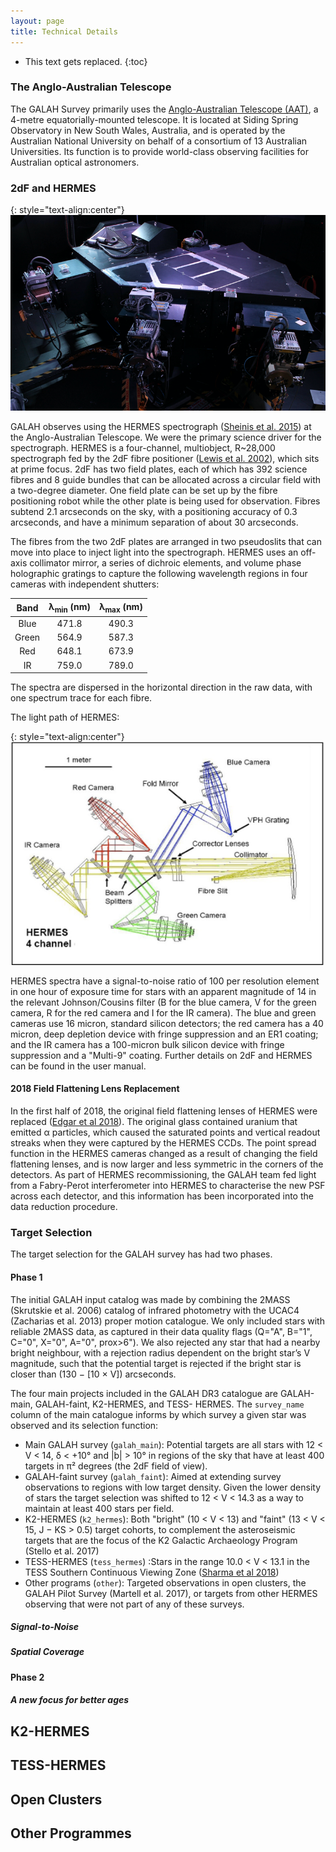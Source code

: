 ```yaml
---
layout: page
title: Technical Details
---
```


<!-- <h3> On this page</h3> -->
* This text gets replaced.
{:toc}
### The Anglo-Australian Telescope

The GALAH Survey primarily uses the [Anglo-Australian Telescope (AAT)](https://aat.anu.edu.au), a 4-metre equatorially-mounted telescope. It is located at Siding Spring Observatory in New South Wales, Australia, and is operated by the Australian National University on behalf of a consortium of 13 Australian Universities. Its function is to provide world-class observing facilities for Australian optical astronomers.

### 2dF and HERMES

{: style="text-align:center"}
![Light path of HERMES](/science/images/HERMES.png "Light path of HERMES")

GALAH observes using the HERMES spectrograph ([Sheinis et al. 2015](http://doi.org/10.1117/1.JATIS.1.3.035002)) at the Anglo-Australian Telescope. We were the primary science driver for the spectrograph. HERMES is a four-channel, multiobject, R~28,000 spectrograph fed by the 2dF fibre positioner ([Lewis et al. 2002](http://doi.org/10.1046/j.1365-8711.2002.05333.x)), which sits at prime focus. 2dF has two field plates, each of which has 392 science fibres and 8 guide bundles that can be allocated across a circular field with a two-degree diameter. One field plate can be set up by the fibre positioning robot while the other plate is being used for observation. Fibres subtend 2.1 arcseconds on the sky, with a positioning accuracy of 0.3 arcseconds, and have a minimum separation of about 30 arcseconds.

The fibres from the two 2dF plates are arranged in two pseudoslits that can move into place to inject light into the spectrograph. HERMES uses an off-axis collimator mirror, a series of dichroic elements, and volume phase holographic gratings to capture the following wavelength regions in four cameras with independent shutters:

| Band | λ<sub>min</sub> (nm) | λ<sub>max</sub> (nm) |
|:-------------:|:-------------:|:-------------:|
| Blue | 471.8 | 490.3 |
| Green | 564.9 | 587.3 |
| Red | 648.1 | 673.9 |
| IR | 759.0 | 789.0 |

The spectra are dispersed in the horizontal direction in the raw data, with one spectrum trace for each fibre.

The light path of HERMES:

{: style="text-align:center"}
![Light path of HERMES](/science/images/HERMES_light_path.png "Light path of HERMES")

HERMES spectra have a signal-to-noise ratio of 100 per resolution element in one hour of exposure time for stars with an apparent magnitude of 14 in the relevant Johnson/Cousins filter (B for the blue camera, V for the green camera, R for the red camera and I for the IR camera). The blue and green cameras use 16 micron, standard silicon detectors; the red camera has a 40 micron, deep depletion device with fringe suppression and an ER1 coating; and the IR camera has a 100-micron bulk silicon device with fringe suppression and a "Multi-9" coating. Further details on 2dF and HERMES can be found in the user manual.

#### 2018 Field Flattening Lens Replacement
In the first half of 2018, the original field flattening lenses of HERMES were replaced ([Edgar et al 2018](http://dx.doi.org/10.1117/12.2307305)). The original glass contained uranium that emitted α particles, which caused the saturated points and vertical readout streaks when they were captured by the HERMES CCDs. The point spread function in the HERMES cameras changed as a result of changing the field flattening lenses, and is now larger and less symmetric in the corners of the detectors. As part of HERMES recommissioning, the GALAH team fed light from a Fabry-Perot interferometer into HERMES to characterise the new PSF across each detector, and this information has been incorporated into the data reduction procedure.


### Target Selection

The target selection for the GALAH survey has had two phases.

#### Phase 1

The initial GALAH input catalog was made by combining the 2MASS (Skrutskie et al. 2006) catalog of infrared photometry with the UCAC4 (Zacharias et al. 2013) proper motion catalogue. We only included stars with reliable 2MASS data, as captured in their data quality flags (Q="A", B="1", C="0", X="0", A="0", prox>6"). We also rejected any star that had a nearby bright neighbour, with a rejection radius dependent on the bright star’s V magnitude, such that the potential target is rejected if the bright star is closer than (130 − [10 × V]) arcseconds.

The four main projects included in the GALAH DR3 catalogue are GALAH-main, GALAH-faint, K2-HERMES, and TESS- HERMES. The `survey_name` column of the main catalogue informs by which survey a given star was observed and its selection function:

* Main GALAH survey (`galah_main`): Potential targets are all stars with 12 < V < 14, δ < +10° and \|b\| > 10° in regions of the sky that have at least 400 targets in π² degrees (the 2dF field of view).
* GALAH-faint survey (`galah_faint`): Aimed at extending survey observations to regions with low target density. Given the lower density of stars the target selection was shifted to 12 < V < 14.3 as a way to maintain at least 400 stars per field.
* K2-HERMES (`k2_hermes`): Both "bright" (10 < V < 13) and "faint" (13 < V < 15, J − KS > 0.5) target cohorts, to complement the asteroseismic targets that are the focus of the K2 Galactic Archaeology Program (Stello et al. 2017)
* TESS-HERMES (`tess_hermes`) :Stars in the range 10.0 < V < 13.1 in the TESS Southern Continuous Viewing Zone ([Sharma et al 2018](doi.org/10.1093/mnras/stx2582))
* Other programs (`other`): Targeted observations in open clusters, the GALAH Pilot Survey (Martell et al. 2017), or targets from other HERMES observing that were not part of any of these surveys.


##### Signal-to-Noise
##### Spatial Coverage

#### Phase 2

##### A new focus for better ages

## K2-HERMES
## TESS-HERMES
## Open Clusters
## Other Programmes
